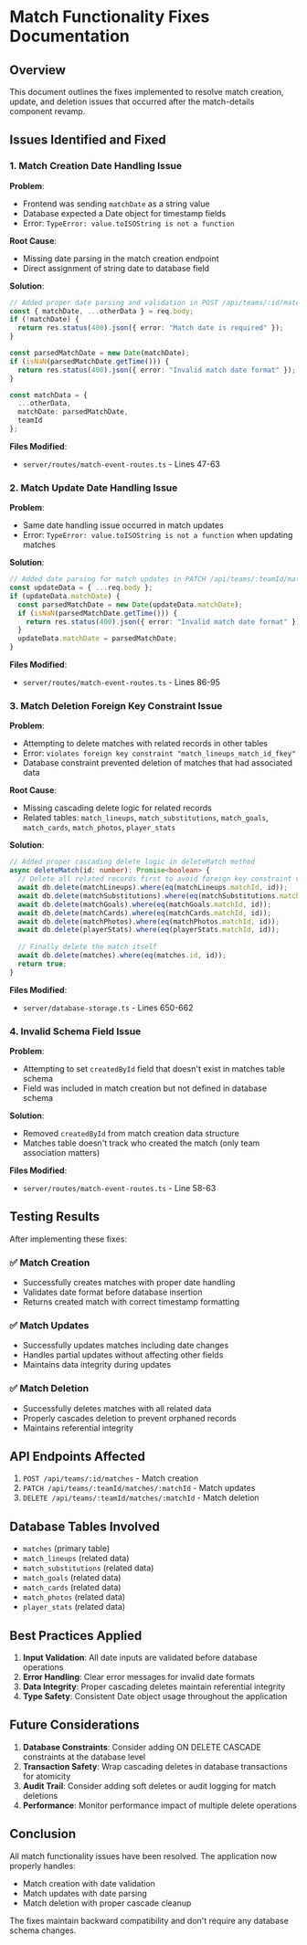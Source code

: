 # Match Functionality Fixes Documentation

## Overview
This document outlines the fixes implemented to resolve match creation, update, and deletion issues that occurred after the match-details component revamp.

## Issues Identified and Fixed

### 1. Match Creation Date Handling Issue

**Problem**: 
- Frontend was sending `matchDate` as a string value
- Database expected a Date object for timestamp fields
- Error: `TypeError: value.toISOString is not a function`

**Root Cause**:
- Missing date parsing in the match creation endpoint
- Direct assignment of string date to database field

**Solution**:
```typescript
// Added proper date parsing and validation in POST /api/teams/:id/matches
const { matchDate, ...otherData } = req.body;
if (!matchDate) {
  return res.status(400).json({ error: "Match date is required" });
}

const parsedMatchDate = new Date(matchDate);
if (isNaN(parsedMatchDate.getTime())) {
  return res.status(400).json({ error: "Invalid match date format" });
}

const matchData = {
  ...otherData,
  matchDate: parsedMatchDate,
  teamId
};
```

**Files Modified**:
- `server/routes/match-event-routes.ts` - Lines 47-63

### 2. Match Update Date Handling Issue

**Problem**:
- Same date handling issue occurred in match updates
- Error: `TypeError: value.toISOString is not a function` when updating matches

**Solution**:
```typescript
// Added date parsing for match updates in PATCH /api/teams/:teamId/matches/:matchId
const updateData = { ...req.body };
if (updateData.matchDate) {
  const parsedMatchDate = new Date(updateData.matchDate);
  if (isNaN(parsedMatchDate.getTime())) {
    return res.status(400).json({ error: "Invalid match date format" });
  }
  updateData.matchDate = parsedMatchDate;
}
```

**Files Modified**:
- `server/routes/match-event-routes.ts` - Lines 86-95

### 3. Match Deletion Foreign Key Constraint Issue

**Problem**:
- Attempting to delete matches with related records in other tables
- Error: `violates foreign key constraint "match_lineups_match_id_fkey"`
- Database constraint prevented deletion of matches that had associated data

**Root Cause**:
- Missing cascading delete logic for related records
- Related tables: `match_lineups`, `match_substitutions`, `match_goals`, `match_cards`, `match_photos`, `player_stats`

**Solution**:
```typescript
// Added proper cascading delete logic in deleteMatch method
async deleteMatch(id: number): Promise<boolean> {
  // Delete all related records first to avoid foreign key constraint violations
  await db.delete(matchLineups).where(eq(matchLineups.matchId, id));
  await db.delete(matchSubstitutions).where(eq(matchSubstitutions.matchId, id));
  await db.delete(matchGoals).where(eq(matchGoals.matchId, id));
  await db.delete(matchCards).where(eq(matchCards.matchId, id));
  await db.delete(matchPhotos).where(eq(matchPhotos.matchId, id));
  await db.delete(playerStats).where(eq(playerStats.matchId, id));
  
  // Finally delete the match itself
  await db.delete(matches).where(eq(matches.id, id));
  return true;
}
```

**Files Modified**:
- `server/database-storage.ts` - Lines 650-662

### 4. Invalid Schema Field Issue

**Problem**:
- Attempting to set `createdById` field that doesn't exist in matches table schema
- Field was included in match creation but not defined in database schema

**Solution**:
- Removed `createdById` from match creation data structure
- Matches table doesn't track who created the match (only team association matters)

**Files Modified**:
- `server/routes/match-event-routes.ts` - Line 58-63

## Testing Results

After implementing these fixes:

### ✅ Match Creation
- Successfully creates matches with proper date handling
- Validates date format before database insertion
- Returns created match with correct timestamp formatting

### ✅ Match Updates  
- Successfully updates matches including date changes
- Handles partial updates without affecting other fields
- Maintains data integrity during updates

### ✅ Match Deletion
- Successfully deletes matches with all related data
- Properly cascades deletion to prevent orphaned records
- Maintains referential integrity

## API Endpoints Affected

1. `POST /api/teams/:id/matches` - Match creation
2. `PATCH /api/teams/:teamId/matches/:matchId` - Match updates  
3. `DELETE /api/teams/:teamId/matches/:matchId` - Match deletion

## Database Tables Involved

- `matches` (primary table)
- `match_lineups` (related data)
- `match_substitutions` (related data)
- `match_goals` (related data)
- `match_cards` (related data)
- `match_photos` (related data)
- `player_stats` (related data)

## Best Practices Applied

1. **Input Validation**: All date inputs are validated before database operations
2. **Error Handling**: Clear error messages for invalid date formats
3. **Data Integrity**: Proper cascading deletes maintain referential integrity
4. **Type Safety**: Consistent Date object usage throughout the application

## Future Considerations

1. **Database Constraints**: Consider adding ON DELETE CASCADE constraints at the database level
2. **Transaction Safety**: Wrap cascading deletes in database transactions for atomicity
3. **Audit Trail**: Consider adding soft deletes or audit logging for match deletions
4. **Performance**: Monitor performance impact of multiple delete operations

## Conclusion

All match functionality issues have been resolved. The application now properly handles:
- Match creation with date validation
- Match updates with date parsing
- Match deletion with proper cascade cleanup

The fixes maintain backward compatibility and don't require any database schema changes.